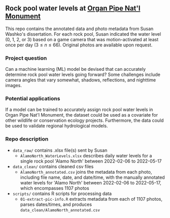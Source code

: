 ## Rock pool water levels at [Organ Pipe Nat'l Monument](https://www.nps.gov/orpi/index.htm)

This repo contains the annotated data and photo metadata from Susan Washko's dissertation. For each rock pool, Susan indicated the water level (0, 1, 2, or 3) based on a game camera that was motion-activated at least once per day ($3 \leq n \leq 66$). Original photos are available upon request.

### Project question

Can a machine learning (ML) model be devised that can accurately determine rock pool water levels going forward? Some challenges include camera angles that vary somewhat, shadows, reflections, and nighttime images.

### Potential applications

If a model can be trained to accurately assign rock pool water levels in Organ Pipe Nat'l Monument, the dataset could be used as a covariate for other wildlife or conservation ecology projects. Furthermore, the data could be used to validate regional hydrological models.

### Repo description

-   `data_raw/` contains .xlsx file(s) sent by Susan
    -   `AlamoNorth_WaterLevels.xlsx` describes daily water levels for a single rock pool 'Alamo North' between 2022-02-06 to 2022-05-17
-   `data_clean/` contains cleaned csv files
    -   `AlamoNorth_annotated.csv` joins the metadata from each photo, including file name, date, and date/time, with the manually annotated water levels for 'Alamo North' between 2022-02-06 to 2022-05-17, which encompasses 1107 photos
-   `scripts/` contains R scripts for processing data
    -   `01-extract-pic-info.R` extracts metadata from each of 1107 photos, parses dates/times, and produces `data_clean/AlamoNorth_annotated.csv`
